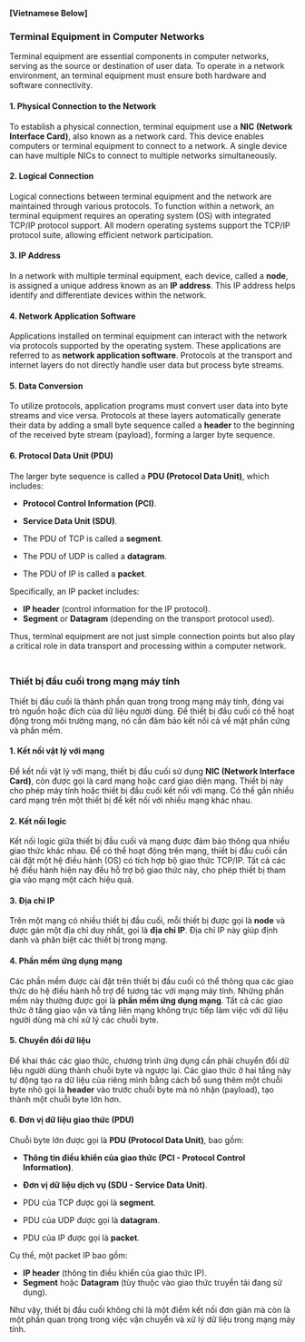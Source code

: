 **[Vietnamese Below]**

### Terminal Equipment in Computer Networks

Terminal equipment are essential components in computer networks, serving as the source or destination of user data. To operate in a network environment, an terminal equipment must ensure both hardware and software connectivity.

#### 1. Physical Connection to the Network
To establish a physical connection, terminal equipment use a **NIC (Network Interface Card)**, also known as a network card. This device enables computers or terminal equipment to connect to a network. A single device can have multiple NICs to connect to multiple networks simultaneously.

#### 2. Logical Connection
Logical connections between terminal equipment and the network are maintained through various protocols. To function within a network, an terminal equipment requires an operating system (OS) with integrated TCP/IP protocol support. All modern operating systems support the TCP/IP protocol suite, allowing efficient network participation.

#### 3. IP Address
In a network with multiple terminal equipment, each device, called a **node**, is assigned a unique address known as an **IP address**. This IP address helps identify and differentiate devices within the network.

#### 4. Network Application Software
Applications installed on terminal equipment can interact with the network via protocols supported by the operating system. These applications are referred to as **network application software**. Protocols at the transport and internet layers do not directly handle user data but process byte streams.

#### 5. Data Conversion
To utilize protocols, application programs must convert user data into byte streams and vice versa. Protocols at these layers automatically generate their data by adding a small byte sequence called a **header** to the beginning of the received byte stream (payload), forming a larger byte sequence.

#### 6. Protocol Data Unit (PDU)
The larger byte sequence is called a **PDU (Protocol Data Unit)**, which includes:
- **Protocol Control Information (PCI)**.
- **Service Data Unit (SDU)**.

- The PDU of TCP is called a **segment**.
- The PDU of UDP is called a **datagram**.
- The PDU of IP is called a **packet**.

Specifically, an IP packet includes:
- **IP header** (control information for the IP protocol).
- **Segment** or **Datagram** (depending on the transport protocol used).

Thus, terminal equipment are not just simple connection points but also play a critical role in data transport and processing within a computer network.

<div style="border-top: 2px solid white; margin: 20px 0;"></div>

### Thiết bị đầu cuối trong mạng máy tính

Thiết bị đầu cuối là thành phần quan trọng trong mạng máy tính, đóng vai trò nguồn hoặc đích của dữ liệu người dùng. Để thiết bị đầu cuối có thể hoạt động trong môi trường mạng, nó cần đảm bảo kết nối cả về mặt phần cứng và phần mềm.

#### 1. Kết nối vật lý với mạng
Để kết nối vật lý với mạng, thiết bị đầu cuối sử dụng **NIC (Network Interface Card)**, còn được gọi là card mạng hoặc card giao diện mạng. Thiết bị này cho phép máy tính hoặc thiết bị đầu cuối kết nối với mạng. Có thể gắn nhiều card mạng trên một thiết bị để kết nối với nhiều mạng khác nhau.

#### 2. Kết nối logic
Kết nối logic giữa thiết bị đầu cuối và mạng được đảm bảo thông qua nhiều giao thức khác nhau. Để có thể hoạt động trên mạng, thiết bị đầu cuối cần cài đặt một hệ điều hành (OS) có tích hợp bộ giao thức TCP/IP. Tất cả các hệ điều hành hiện nay đều hỗ trợ bộ giao thức này, cho phép thiết bị tham gia vào mạng một cách hiệu quả.

#### 3. Địa chỉ IP
Trên một mạng có nhiều thiết bị đầu cuối, mỗi thiết bị được gọi là **node** và được gán một địa chỉ duy nhất, gọi là **địa chỉ IP**. Địa chỉ IP này giúp định danh và phân biệt các thiết bị trong mạng.

#### 4. Phần mềm ứng dụng mạng
Các phần mềm được cài đặt trên thiết bị đầu cuối có thể thông qua các giao thức do hệ điều hành hỗ trợ để tương tác với mạng máy tính. Những phần mềm này thường được gọi là **phần mềm ứng dụng mạng**. Tất cả các giao thức ở tầng giao vận và tầng liên mạng không trực tiếp làm việc với dữ liệu người dùng mà chỉ xử lý các chuỗi byte.

#### 5. Chuyển đổi dữ liệu
Để khai thác các giao thức, chương trình ứng dụng cần phải chuyển đổi dữ liệu người dùng thành chuỗi byte và ngược lại. Các giao thức ở hai tầng này tự động tạo ra dữ liệu của riêng mình bằng cách bổ sung thêm một chuỗi byte nhỏ gọi là **header** vào trước chuỗi byte mà nó nhận (payload), tạo thành một chuỗi byte lớn hơn.

#### 6. Đơn vị dữ liệu giao thức (PDU)
Chuỗi byte lớn được gọi là **PDU (Protocol Data Unit)**, bao gồm:
- **Thông tin điều khiển của giao thức (PCI - Protocol Control Information)**.
- **Đơn vị dữ liệu dịch vụ (SDU - Service Data Unit)**.

- PDU của TCP được gọi là **segment**.
- PDU của UDP được gọi là **datagram**.
- PDU của IP được gọi là **packet**.

Cụ thể, một packet IP bao gồm:
- **IP header** (thông tin điều khiển của giao thức IP).
- **Segment** hoặc **Datagram** (tùy thuộc vào giao thức truyền tải đang sử dụng).

Như vậy, thiết bị đầu cuối không chỉ là một điểm kết nối đơn giản mà còn là một phần quan trọng trong việc vận chuyển và xử lý dữ liệu trong mạng máy tính.
